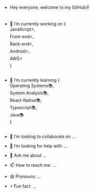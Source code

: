- Hey everyone, welcome to my GitHub✌ <br> <br>

- 🔭 I’m currently working on { <br>
  JavaScript⚡, <br>
  Front-end⚡, <br>
  Back-end⚡, <br>
  Android⚡, <br>
  AWS⚡ <br>
  } <br><br>

- 🌱 I’m currently learning { <br>
  Operating Systems📚, <br>
  System Analysis📚, <br>
  React-Native📚, <br>
  Typescript📚, <br>
  Java📚 <br>
  } <br><br>
  
- 👯 I’m looking to collaborate on ...
- 🤔 I’m looking for help with ...
- 💬 Ask me about ...
- 📫 How to reach me: ...
- 😄 Pronouns: ...
- ⚡ Fun fact: ...


